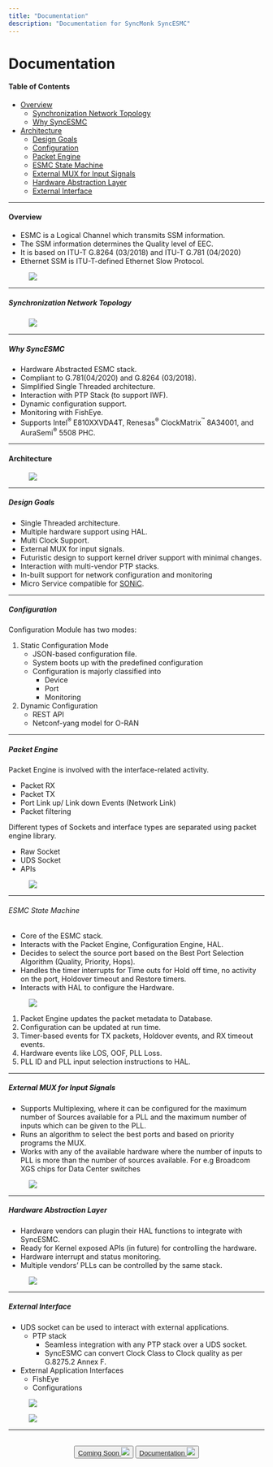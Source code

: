 ```yaml
---
title: "Documentation"
description: "Documentation for SyncMonk SyncESMC"
---
```


# Documentation

#### Table of Contents

* [Overview](/syncesmc/documentation/#overview)
   * [Synchronization Network Topology](/syncesmc/documentation/#synchronization-network-topology)
   * [Why SyncESMC](/syncesmc/documentation/#why-syncesmc)
* [Architecture](/syncesmc/documentation/#architecture)
   * [Design Goals](/syncesmc/documentation/#design-goals)
   * [Configuration](/syncesmc/documentation/#configuration)
   * [Packet Engine](/syncesmc/documentation/#packet-engine)
   * [ESMC State Machine](/syncesmc/documentation/#esmc-state-machine)
   * [External MUX for Input Signals](/syncesmc/documentation/#external-mux-for-input-signals)
   * [Hardware Abstraction Layer](/syncesmc/documentation/#hardware-abstraction-layer)
   * [External Interface](/syncesmc/documentation/#external-interface)

***

#### Overview

* ESMC is a Logical Channel which transmits SSM information.
* The SSM information determines the Quality level of EEC.
* It is based on ITU-T G.8264 (03/2018) and ITU-T G.781 (04/2020)
* Ethernet SSM is ITU-T-defined Ethernet Slow Protocol.

<figure class="figure">
  <img src="/syncesmc/figure1.png" class="figure-img img-fluid">
</figure>

***

##### Synchronization Network Topology

<figure class="figure">
  <img src="/syncesmc/figure2.png" class="figure-img img-fluid">
</figure>

***

##### Why SyncESMC

* Hardware Abstracted ESMC stack.
* Compliant to G.781(04/2020) and G.8264 (03/2018).
* Simplified Single Threaded architecture.
* Interaction with PTP Stack (to support IWF).
* Dynamic configuration support.
* Monitoring with FishEye.
* Supports Intel<sup>&reg;</sup> E810XXVDA4T, Renesas<sup>&reg;</sup> ClockMatrix<sup>&trade;</sup> 8A34001, and AuraSemi<sup>&reg;</sup> 5508 PHC.

***

#### Architecture

<figure class="figure">
  <img src="/syncesmc/figure3.jpg" class="figure-img img-fluid">
</figure>

***

##### Design Goals

* Single Threaded architecture.
* Multiple hardware support using HAL.
* Multi Clock Support. 
* External MUX for input signals.
* Futuristic design to support kernel driver support with minimal changes.
* Interaction with multi-vendor PTP stacks.
* In-built support for network configuration and monitoring
* Micro Service compatible for [SONiC](https://en.wikipedia.org/wiki/SONiC_(operating_system)).

***

##### Configuration

Configuration Module has two modes:

1. Static Configuration Mode
   * JSON-based configuration file.
   * System boots up with the predefined configuration 
   * Configuration is majorly classified into
     * Device 
     * Port
     * Monitoring
2. Dynamic Configuration
   * REST API
   * Netconf-yang model for O-RAN

***

##### Packet Engine

Packet Engine is involved with the interface-related activity.
* Packet RX
* Packet TX
* Port Link up/ Link down Events (Network Link)
* Packet filtering

Different types of Sockets and interface types are separated using packet engine library.
* Raw Socket
* UDS Socket
* APIs

<figure class="figure">
  <img src="/syncesmc/figure4.jpg" class="figure-img img-fluid">
</figure>

***

###### ESMC State Machine

* Core of the ESMC stack.
* Interacts with the Packet Engine, Configuration Engine, HAL.
* Decides to select the source port based on the Best Port Selection Algorithm (Quality, Priority, Hops).
* Handles the timer interrupts for Time outs for Hold off time,  no activity on the port, Holdover timeout and Restore timers.
* Interacts with HAL to configure the Hardware. 

<figure class="figure">
  <img src="/syncesmc/figure5.jpg" class="figure-img img-fluid">
</figure>

1. Packet Engine updates the packet metadata to Database.
2. Configuration can be updated at run time.
3. Timer-based events for TX packets, Holdover events, and RX timeout events.
4. Hardware events like LOS, OOF, PLL Loss.
5. PLL ID and PLL input selection instructions to HAL. 

***

##### External MUX for Input Signals

* Supports Multiplexing, where it can be configured for the maximum number of Sources available for a PLL and the maximum number of inputs which can be given to the PLL.
* Runs an algorithm to select the best ports and based on priority programs the MUX. 
* Works with any of the available hardware where the number of inputs to PLL is more than the number of sources available. For e.g Broadcom XGS chips for Data Center switches

<figure class="figure">
  <img src="/syncesmc/figure6.jpg" class="figure-img img-fluid">
</figure>

***

##### Hardware Abstraction Layer

* Hardware vendors can plugin their HAL functions to integrate with SyncESMC.
* Ready for Kernel exposed APIs (in future) for controlling the hardware.
* Hardware interrupt and status monitoring.
* Multiple vendors’ PLLs can be controlled by the same stack.

<figure class="figure">
  <img src="/syncesmc/figure7.jpg" class="figure-img img-fluid">
</figure>

***

##### External Interface

* UDS socket can be used to interact with external applications.
   * PTP stack
      * Seamless integration with any PTP stack over a UDS socket.
      * SyncESMC can convert Clock Class to Clock quality as per G.8275.2  Annex F.
* External Application Interfaces
   * FishEye
   * Configurations

<figure class="figure">
  <img src="/syncesmc/figure8.jpg" class="figure-img img-fluid">
</figure>

<figure class="figure">
  <img src="/syncesmc/figure9.jpg" class="figure-img img-fluid">
</figure>

***

<br>

<div style="text-align: center">
<button class="btn btn-primary btn-lg">
  <a class="btn btn-primary btn-lg" href="">Coming Soon <img src="/images/icons/github.svg"></img></a>
    </button>
<button class="btn btn-primary btn-lg">
  <a class="btn btn-primary btn-lg" href="/syncesmc/documentation/">Documentation <img src="/images/icons/folder.svg"></img></a>
</button>
</div>
<br>